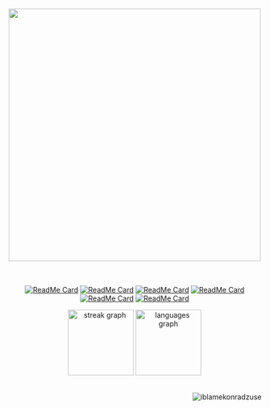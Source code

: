 
###






###


###



###

<div align="center">   
 <img src=https://i.imgur.com/m9M9ay2.png height="500" />
  </div> 
<br/>


  <div align="center"> 
<br />

[![ReadMe Card](https://github-readme-stats.vercel.app/api/pin/?username=iblamekonradzuse&repo=FocusPad&theme=rose_pine&hide_border=true&height=20)](https://github.com/iblamekonradzuse/FocusPad) 
[![ReadMe Card](https://github-readme-stats.vercel.app/api/pin/?username=iblamekonradzuse&repo=version_control&theme=rose_pine&hide_border=true&height=20)](https://github.com/iblamekonradzuse/version_control)
[![ReadMe Card](https://github-readme-stats.vercel.app/api/pin/?username=iblamekonradzuse&repo=space_invaders_like_game&theme=rose_pine&hide_border=true&height=20)](https://github.com/iblamekonradzuse/space_invaders_like_game)
[![ReadMe Card](https://github-readme-stats.vercel.app/api/pin/?username=iblamekonradzuse&repo=habit_tracker&theme=rose_pine&hide_border=true&height=20)](https://github.com/iblamekonradzuse/habit_tracker)
[![ReadMe Card](https://github-readme-stats.vercel.app/api/pin/?username=iblamekonradzuse&repo=fitness_tracker_rust&theme=rose_pine&hide_border=true&height=20)](https://github.com/iblamekonradzuse/fitness_tracker_rust)
[![ReadMe Card](https://github-readme-stats.vercel.app/api/pin/?username=iblamekonradzuse&repo=python_automations&theme=rose_pine&hide_border=true&height=20)](https://github.com/iblamekonradzuse/python_automations)

<div align="center">
  <img src="https://streak-stats.demolab.com?user=iblamekonradzuse&locale=en&mode=daily&theme=rose-pine&hide_border=true&border_radius=5" height="130" alt="streak graph"  />
  <img src="https://github-readme-stats.vercel.app/api/top-langs?username=iblamekonradzuse&locale=en&hide_title=true&layout=compact&card_width=320&langs_count=12&theme=rose_pine&hide_border=true" height="130" alt="languages graph"  />
  
</div>
<br/>

<p align="right"> <img src="https://komarev.com/ghpvc/?username=iblamekonradzuse&label=Profile%20views&color=3c3836&label=clicks&style=for-the-badge" alt="iblamekonradzuse" /> </p>

